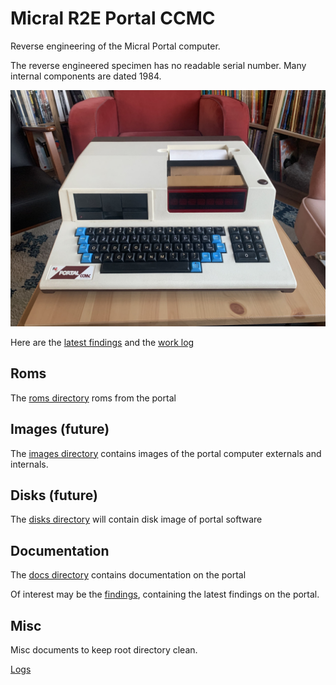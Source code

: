 # Micral R2E Portal CCMC

Reverse engineering of the Micral Portal computer.

The reverse engineered specimen has no readable serial number. Many internal components are dated 1984.

![The Portal](images/portal.jpg)

Here are the [latest findings](docs/findings.md) and the [work log](misc/logs.md)

## Roms

The [roms directory](roms) roms from the portal

## Images (future)

The [images directory](images) contains images of the portal computer externals and internals.

## Disks (future)

The [disks directory](disks) will contain disk image of portal software

## Documentation

The [docs directory](docs) contains documentation on the portal

Of interest may be the [findings](docs/findings.md), containing the latest findings on the portal.

## Misc

Misc documents to keep root directory clean.

[Logs](misc/logs.md)
